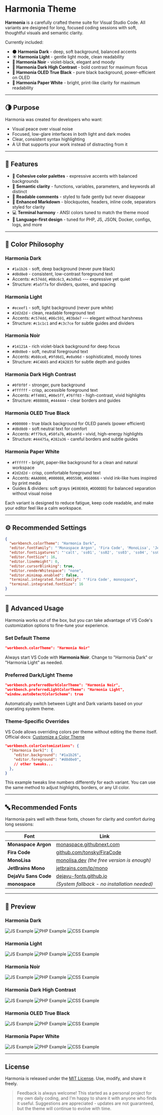# Harmonia Theme

**Harmonia** is a carefully crafted theme suite for Visual Studio Code.
All variants are designed for long, focused coding sessions with soft, thoughtful visuals and semantic clarity.

Currently included:

- 🌑 **Harmonia Dark** - deep, soft background, balanced accents
- ☀️ **Harmonia Light** - gentle light mode, clean readability
- 🌌 **Harmonia Noir** - violet-black, elegant and moody
- 🎯 **Harmonia Dark High Contrast** - bold contrast for maximum focus
- 🖤 **Harmonia OLED True Black** - pure black background, power-efficient on OLED
- 📄 **Harmonia Paper White** - bright, print-like clarity for maximum readability

---

## 🌗 Purpose

Harmonia was created for developers who want:

- Visual peace over visual noise
- Focused, low-glare interfaces in both light and dark modes
- Clear, consistent syntax highlighting
- A UI that supports your work instead of distracting from it

---

## 🎯 Features

- 🎨 **Cohesive color palettes** - expressive accents with balanced backgrounds
- 🧠 **Semantic clarity** - functions, variables, parameters, and keywords all distinct
- 💬 **Readable comments** - styled to fade gently but never disappear
- 📄 **Enhanced Markdown** - blockquotes, headers, inline code,
  separators styled for clarity
- 💻 **Terminal harmony** - ANSI colors tuned to match the theme
  mood
- 🧩 **Language-first design** - tuned for PHP, JS, JSON, Docker, configs, logs, and more

---

## 🎨 Color Philosophy

### Harmonia Dark

- `#1a1b26` - soft, deep background (never pure black)
- `#d0d0e0` - consistent, low-contrast foreground text
- Accents: `#c574dd`, `#88c6c3`, `#a3d9a5` --- expressive yet quiet
- Structure: `#5a5f7a` for dividers, quotes, and spacing

### Harmonia Light

- `#eceef1` - soft, light background (never pure white)
- `#2d2d2d` - clean, readable foreground text
- Accents: `#c574dd`, `#86c591`, `#83bde7` --- elegant without harshness
- Structure: `#c1c1c1` and `#c3c7ce` for subtle guides and dividers

### Harmonia Noir

- `#14121A` - rich violet-black background for deep focus
- `#d0d0e0` - soft, neutral foreground text
- Accents: `#b88ce8`, `#9fd6d1`, `#e0a96d` - sophisticated, moody
  tones
- Structure: `#4C4665` and `#2A2835` for subtle depth and guides

### Harmonia Dark High Contrast

- `#0f0f0f` - stronger, pure background
- `#ffffff` - crisp, accessible foreground text
- Accents: `#ff4081`, `#00e5ff`, `#76ff03` - high-contrast, vivid highlights
- Structure: `#888888`, `#444444` - clear borders and guides

### Harmonia OLED True Black

- `#000000` - true black background for OLED panels (power efficient)
- `#d0d0d0` - soft neutral text for comfort
- Accents: `#ff79c6`, `#50fa7b`, `#8be9fd` - vivid, high-energy highlights
- Structure: `#44475a`, `#282a36` - careful borders and subtle guides

### Harmonia Paper White

- `#ffffff` - bright, paper-like background for a clean and natural workspace
- `#2d2d2d` - crisp, comfortable foreground text
- Accents: `#AA0000`, `#000088`, `#005500`, `#660066` - vivid ink-like hues inspired by print media
- Guides & dividers: soft grays (`#E0E0E0`, `#DDDDDD`) for balanced separation without visual noise

Each variant is designed to reduce fatigue, keep code readable, and make
your editor feel like a calm workspace.

---

## ⚙️ Recommended Settings

```json
{
  "workbench.colorTheme": "Harmonia Dark",
  "editor.fontFamily": "'Monaspace Argon', 'Fira Code', 'MonoLisa', 'JetBrains Mono', 'DejaVu Sans Code', 'monospace'",
  "editor.fontLigatures": "'calt', 'ss01', 'ss02', 'ss03', 'ss04', 'ss05', 'ss06', 'ss07', 'ss08', 'ss09', 'cv01' 2, 'liga'",
  "editor.fontSize": 16,
  "editor.lineHeight": 0,
  "editor.cursorBlinking": true,
  "editor.renderWhitespace": "none",
  "editor.minimap.enabled": false,
  "terminal.integrated.fontFamily": "'Fira Code', monospace",
  "terminal.integrated.fontSize": 16
}
```

---

## 🎨 Advanced Usage

Harmonia works out of the box, but you can take advantage of VS Code's customization options to fine-tune your experience.

### Set Default Theme

```json
"workbench.colorTheme": "Harmonia Noir"
```

Always start VS Code with **Harmonia Noir**.
Change to "Harmonia Dark" or "Harmonia Light" as needed.

### Preferred Dark/Light Theme

```json
"workbench.preferredDarkColorTheme": "Harmonia Noir",
"workbench.preferredLightColorTheme": "Harmonia Light",
"window.autoDetectColorScheme": true
```

Automatically switch between Light and Dark variants based on your operating system theme.

### Theme-Specific Overrides

VS Code allows overriding colors per theme without editing the theme itself.
Official docs: [Customize a Color Theme](https://code.visualstudio.com/docs/configure/themes#_customize-a-color-theme)

```json
"workbench.colorCustomizations": {
  "[Harmonia Dark]": {
    "editor.background": "#1a1b26",
    "editor.foreground": "#d0d0e0",
    // other tweaks...
  },
}
```

This example tweaks line numbers differently for each variant.
You can use the same method to adjust highlights, borders, or any UI color.

---

## 🔤 Recommended Fonts

Harmonia pairs well with these fonts, chosen for clarity and comfort
during long sessions:

| Font                 | Link                                                                     |
| -------------------- | ------------------------------------------------------------------------ |
| **Monaspace Argon**  | [monaspace.githubnext.com](https://monaspace.githubnext.com/)            |
| **Fira Code**        | [github.com/tonsky/FiraCode](https://github.com/tonsky/FiraCode)         |
| **MonoLisa**         | [monolisa.dev](https://www.monolisa.dev/) _(the free version is enough)_ |
| **JetBrains Mono**   | [jetbrains.com/lp/mono](https://www.jetbrains.com/lp/mono/)              |
| **DejaVu Sans Code** | [dejavu-fonts.github.io](https://dejavu-fonts.github.io/)                |
| **monospace**        | _(System fallback - no installation needed)_                             |

---

## 🎨 Preview

### Harmonia Dark

![JS Example](https://raw.githubusercontent.com/AgusRdz/harmonia-theme/master/images/dark/1.png)
![PHP Example](https://raw.githubusercontent.com/AgusRdz/harmonia-theme/master/images/dark/2.png)
![CSS Example](https://raw.githubusercontent.com/AgusRdz/harmonia-theme/master/images/dark/3.png)

### Harmonia Light

![JS Example](https://raw.githubusercontent.com/AgusRdz/harmonia-theme/master/images/light/1.png)
![PHP Example](https://raw.githubusercontent.com/AgusRdz/harmonia-theme/master/images/light/2.png)
![CSS Example](https://raw.githubusercontent.com/AgusRdz/harmonia-theme/master/images/light/3.png)

### Harmonia Noir

![JS Example](https://raw.githubusercontent.com/AgusRdz/harmonia-theme/master/images/noir/1.png)
![PHP Example](https://raw.githubusercontent.com/AgusRdz/harmonia-theme/master/images/noir/2.png)
![CSS Example](https://raw.githubusercontent.com/AgusRdz/harmonia-theme/master/images/noir/3.png)

### Harmonia Dark High Contrast

![JS Example](https://raw.githubusercontent.com/AgusRdz/harmonia-theme/master/images/dark-high-contrast/1.png)
![PHP Example](https://raw.githubusercontent.com/AgusRdz/harmonia-theme/master/images/dark-high-contrast/2.png)
![CSS Example](https://raw.githubusercontent.com/AgusRdz/harmonia-theme/master/images/dark-high-contrast/3.png)

### Harmonia OLED True Black

![JS Example](https://raw.githubusercontent.com/AgusRdz/harmonia-theme/master/images/oled-true-black/1.png)
![PHP Example](https://raw.githubusercontent.com/AgusRdz/harmonia-theme/master/images/oled-true-black/2.png)
![CSS Example](https://raw.githubusercontent.com/AgusRdz/harmonia-theme/master/images/oled-true-black/3.png)

### Harmonia Paper White

![JS Example](https://raw.githubusercontent.com/AgusRdz/harmonia-theme/master/images/paper-white/1.png)
![PHP Example](https://raw.githubusercontent.com/AgusRdz/harmonia-theme/master/images/paper-white/2.png)
![CSS Example](https://raw.githubusercontent.com/AgusRdz/harmonia-theme/master/images/paper-white/3.png)

---

## License

Harmonia is released under the [MIT License](LICENSE.txt).
Use, modify, and share it freely.

> Feedback is always welcome! This started as a personal project for my
> own daily coding, and I'm happy to share it with anyone who finds it
> useful.
> Suggestions are appreciated - updates are not guaranteed, but the
> theme will continue to evolve with time.
